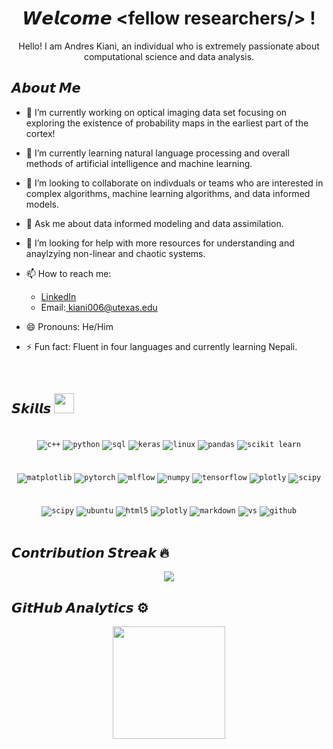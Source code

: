 <!--- Header --->   
<h1 align="center">
  𝙒𝙚𝙡𝙘𝙤𝙢𝙚 &lt;fellow researchers/&gt; !
</h1>      
<p align='center'>Hello! I am Andres Kiani, an individual who is extremely passionate about computational science and data analysis.</p>

<!--- About You --->   
<h2> 𝘼𝙗𝙤𝙪𝙩 𝙈𝙚  </h2>


- 🔭 I’m currently working on optical imaging data set focusing on exploring the existence of probability maps in the earliest part of the cortex!
  
- 🌱 I’m currently learning natural language processing and overall methods of artificial intelligence and machine learning.
  
- 👯 I’m looking to collaborate on indivduals or teams who are interested in complex algorithms, machine learning algorithms, and data informed models.
  
- 💬 Ask me about data informed modeling and data assimilation.

- 🤔 I’m looking for help with more resources for understanding and anaylzying non-linear and chaotic systems. 
  
- 📫 How to reach me:
    - <div><a href="https://www.linkedin.com/in/andres-kiani-229445116">LinkedIn</a></div>
    - <div>Email:<a href=mailto:“kiani006@utexas.edu”> kiani006@utexas.edu</a></div>

- 😄 Pronouns: He/Him
  
- ⚡ Fun fact: Fluent in four languages and currently learning Nepali.

<br/>

    

 <!--- Skills --->        
<h2> 𝙎𝙠𝙞𝙡𝙡𝙨 <img src = "https://media2.giphy.com/media/QssGEmpkyEOhBCb7e1/giphy.gif?cid=ecf05e47a0n3gi1bfqntqmob8g9aid1oyj2wr3ds3mg700bl&rid=giphy.gif" width = 32px> </h2>
<div align="center">
<br/>
  <code><img src="https://img.shields.io/badge/C%2B%2B-00599C?style=for-the-badge&logo=c%2B%2B&logoColor=white" alt="c++"></code>
  <code><img src="https://img.shields.io/badge/Python-FFD43B?style=for-the-badge&logo=python&logoColor=blue" alt="python"></code>
  <code><img src="https://img.shields.io/badge/mysql-4479A1.svg?style=for-the-badge&logo=mysql&logoColor=white" alt="sql"></code>
  <code><img src="https://img.shields.io/badge/Keras-%23D00000.svg?style=for-the-badge&logo=Keras&logoColor=white" alt="keras"></code>
  <code><img src="https://img.shields.io/badge/Linux-FCC624?style=for-the-badge&logo=linux&logoColor=black" alt="linux"></code>
  <code><img src="https://img.shields.io/badge/pandas-%23150458.svg?style=for-the-badge&logo=pandas&logoColor=white" alt="pandas"></code>
  <code><img src="https://img.shields.io/badge/scikit--learn-%23F7931E.svg?style=for-the-badge&logo=scikit-learn&logoColor=white" alt="scikit learn"></code>
<br/>
<br/>
<br/>
  <code><img src="https://img.shields.io/badge/Matplotlib-%23ffffff.svg?style=for-the-badge&logo=Matplotlib&logoColor=black" alt="matplotlib"></code>
  <code><img src="https://img.shields.io/badge/PyTorch-%23EE4C2C.svg?style=for-the-badge&logo=PyTorch&logoColor=white" alt="pytorch"></code>
  <code><img src="https://img.shields.io/badge/mlflow-%23d9ead3.svg?style=for-the-badge&logo=numpy&logoColor=blue" alt="mlflow"></code>
  <code><img src="https://img.shields.io/badge/numpy-%23013243.svg?style=for-the-badge&logo=numpy&logoColor=white" alt="numpy"></code>
  <code><img src="https://img.shields.io/badge/TensorFlow-%23FF6F00.svg?style=for-the-badge&logo=TensorFlow&logoColor=white" alt="tensorflow"></code>
  <code><img src="https://img.shields.io/badge/Plotly-%233F4F75.svg?style=for-the-badge&logo=plotly&logoColor=white" alt="plotly"></code>
  <code><img src="https://img.shields.io/badge/SciPy-%230C55A5.svg?style=for-the-badge&logo=scipy&logoColor=%white" alt="scipy"></code>
  
<br/>
<br/>
<br/>
  <code><img src="https://img.shields.io/badge/SciPy-%230C55A5.svg?style=for-the-badge&logo=scipy&logoColor=%white" alt="scipy"></code>
  <code><img src="https://img.shields.io/badge/Ubuntu-E95420?style=for-the-badge&logo=ubuntu&logoColor=white" alt="ubuntu"></code>  
  <code><img src="https://img.shields.io/badge/html5-%23E34F26.svg?style=for-the-badge&logo=html5&logoColor=white" alt="html5"></code>
  <code><img src="https://img.shields.io/badge/Plotly-%233F4F75.svg?style=for-the-badge&logo=plotly&logoColor=white" alt="plotly"></code>
  <code><img src="https://img.shields.io/badge/Markdown-000000?style=for-the-badge&logo=markdown&logoColor=white" alt="markdown"></code>
  <code><img src="https://img.shields.io/badge/vscode-007ACC.svg?style=for-the-badge&logo=visualstudiocode&logoColor=white" alt="vs"></code>
  <code><img src="https://img.shields.io/badge/github-%23121011.svg?style=for-the-badge&logo=github&logoColor=white" alt="github"></code>
</div>
<br/>



<!--- Stats --->      
## 𝘾𝙤𝙣𝙩𝙧𝙞𝙗𝙪𝙩𝙞𝙤𝙣 𝙎𝙩𝙧𝙚𝙖𝙠 🔥
    
<p align="center">
  <a href="https://github.com/andresaminkiani/github-readme-streak-stats">
    <img src="https://github-readme-streak-stats.herokuapp.com?user=andresaminkiani&theme=chartreuse-dark"></p>
  </a>
</p>

  
  
## 𝙂𝙞𝙩𝙃𝙪𝙗 𝘼𝙣𝙖𝙡𝙮𝙩𝙞𝙘𝙨 ⚙️ &nbsp;
  
<div align="center">
  <a href="https://github.com/andresaminkiani">
    <!--maybelater <span><img height="180em" src="https://github-readme-stats.vercel.app/api/top-langs/?username=andresaminkiani&layout=compact&hide=TSQL&theme=chartreuse-dark"/></span>-->
    <span><img height="180em" img src="https://github-readme-stats.vercel.app/api?username=andresaminkiani&count_private=true&show_icons=true&&theme=chartreuse-dark&include_all_commits=true"/></span>
  </a>
</div>

<!-- Add later/create badge
r 
MatLab
xpp auto
comet_ml
gg plot
cran
tydidi vers
unix
-->
